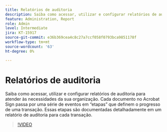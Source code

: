 ```yaml
---
title: Relatórios de auditoria
description: Saiba como acessar, utilizar e configurar relatórios de auditoria para atender às necessidades da sua organização
feature: Administration, Report
role: Admin
level: Intermediate
jira: KT-15917
source-git-commit: e36b369cea4c8c27a7ccf058f0793bca9851178f
workflow-type: tm+mt
source-wordcount: '63'
ht-degree: 0%

---
```


# Relatórios de auditoria

Saiba como acessar, utilizar e configurar relatórios de auditoria para atender às necessidades da sua organização. Cada documento no Acrobat Sign passa por uma série de eventos em “etapas” que definem o progresso de uma transação. Essas etapas são documentadas detalhadamente em um relatório de auditoria para cada transação.

>[!VIDEO](https://video.tv.adobe.com/v/3432661?quality=12&learn=on&hidetitle=true)
